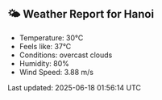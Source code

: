 <!-- WEATHER-START -->
## 🌤 Weather Report for Hanoi

- Temperature: 30°C
- Feels like: 37°C
- Conditions: overcast clouds
- Humidity: 80%
- Wind Speed: 3.88 m/s

Last updated: 2025-06-18 01:56:14 UTC
<!-- WEATHER-END -->
